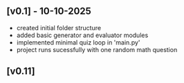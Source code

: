 ## [v0.1] - 10-10-2025
- created initial folder structure
- added basic generator and evaluator modules
- implemented minimal quiz loop in 'main.py'
- project runs sucessfully with one random math question

## [v0.11]
